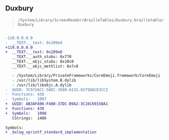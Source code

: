 ## Duxbury

> `/System/Library/ScreenReader/BrailleTables/Duxbury.brailletable/Duxbury`

```diff

-118.0.0.0.0
-  __TEXT.__text: 0x289e4
+119.0.0.0.0
+  __TEXT.__text: 0x289e8
   __TEXT.__auth_stubs: 0x770
   __TEXT.__objc_stubs: 0x10c0
   __TEXT.__objc_methlist: 0x7c8

   - /System/Library/PrivateFrameworks/CoreEmoji.framework/CoreEmoji
   - /usr/lib/libSystem.B.dylib
   - /usr/lib/libobjc.A.dylib
-  UUID: 7C9726CC-58EC-3500-A131-6575D6CE3CC3
-  Functions: 438
-  Symbols:   1097
+  UUID: AB3AFA96-F400-37DC-B9A2-3C16C69158A1
+  Functions: 439
+  Symbols:   1098
   CStrings:  1486
 
Symbols:
+ _dxlog_vprintf_standard_implementation

```
